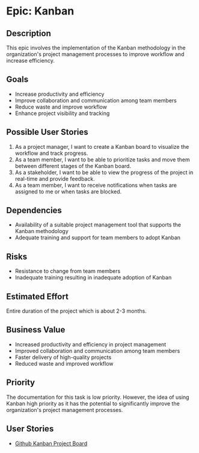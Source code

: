# Epic: Kanban

## Description

This epic involves the implementation of the Kanban methodology in the
organization's project management processes to improve workflow and increase
efficiency.

## Goals

- Increase productivity and efficiency
- Improve collaboration and communication among team members
- Reduce waste and improve workflow
- Enhance project visibility and tracking

## Possible User Stories

1. As a project manager, I want to create a Kanban board to visualize the
   workflow and track progress.
2. As a team member, I want to be able to prioritize tasks and move them between
   different stages of the Kanban board.
3. As a stakeholder, I want to be able to view the progress of the project in
   real-time and provide feedback.
4. As a team member, I want to receive notifications when tasks are assigned to
   me or when tasks are blocked.

## Dependencies

- Availability of a suitable project management tool that supports the Kanban
  methodology
- Adequate training and support for team members to adopt Kanban

## Risks

- Resistance to change from team members
- Inadequate training resulting in inadequate adoption of Kanban

## Estimated Effort

Entire duration of the project which is about 2-3 months.

## Business Value

- Increased productivity and efficiency in project management
- Improved collaboration and communication among team members
- Faster delivery of high-quality projects
- Reduced waste and improved workflow

## Priority

The documentation for this task is low priority. However, the idea of using
Kanban high priority as it has the potential to significantly improve the
organization's project management processes.

## User Stories

- [Github Kanban Project Board](./user_stories/github_kanban_project_board.md)
